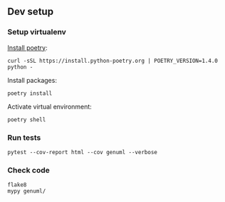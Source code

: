 ## Dev setup

### Setup virtualenv

[Install poetry](https://python-poetry.org/docs/#osx--linux--bashonwindows-install-instructions):

    curl -sSL https://install.python-poetry.org | POETRY_VERSION=1.4.0 python -

Install packages:

    poetry install

Activate virtual environment:

    poetry shell

### Run tests

    pytest --cov-report html --cov genuml --verbose

### Check code

    flake8
    mypy genuml/

